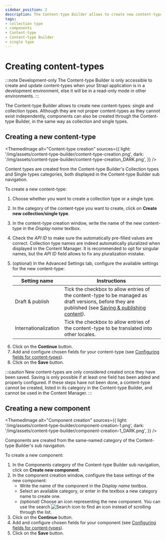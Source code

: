 ```yaml
---
sidebar_position: 2
description: The Content-type Builder allows to create new content-types, single and collection types.
tags:
- collection type
- components
- Content-type
- Content-type Builder
- single type
---
```


# Creating content-types

:::note Development-only
The Content-type Builder is only accessible to create and update content-types when your Strapi application is in a development environment, else it will be in a read-only mode in other environments.
:::

The Content-type Builder allows to create new content-types: single and collection types. Although they are not proper content-types as they cannot exist independently, components can also be created through the Content-type Builder, in the same way as collection and single types.

## Creating a new content-type

<ThemedImage
  alt="Content-type creation"
  sources={{
    light: '/img/assets/content-type-builder/content-type-creation.png',
    dark: '/img/assets/content-type-builder/content-type-creation_DARK.png',
  }}
/>

Content types are created from the Content-type Builder's Collection types and Single types categories, both displayed in the Content-type Builder sub navigation.

To create a new content-type:

1. Choose whether you want to create a collection type or a single type.
2. In the category of the content-type you want to create, click on **Create new collection/single type**.
3. In the content-type creation window, write the name of the new content-type in the *Display name* textbox.
4. Check the *API ID* to make sure the automatically pre-filled values are correct. Collection type names are indeed automatically pluralized when displayed in the Content Manager. It is recommended to opt for singular names, but the *API ID* field allows to fix any pluralization mistake.
5. (optional) In the Advanced Settings tab, configure the available settings for the new content-type:

      | Setting name    | Instructions                                                                                                                                     |
      |-----------------|--------------------------------------------------------------------------------------------------------------------------------------------------|
      | Draft & publish | Tick the checkbox to allow entries of the content-type to be managed as draft versions, before they are published (see [Saving & publishing content](/cms/content-manager/saving-and-publishing-content#saving--publishing-content)). |
      | Internationalization | Tick the checkbox to allow entries of the content-type to be translated into other locales. |

<!--
| Review workflows | <EnterpriseBadge /> Tick the checkbox to allow entries of the content-type to be managed through defined review stages (see [Managing Review Workflows](/cms/settings/review-workflows)). |
-->

6. Click on the **Continue** button.
7. Add and configure chosen fields for your content-type (see [Configuring fields for content-types](/cms/content-type-builder/configuring-fields-content-type)).
8. Click on the **Save** button.

:::caution
New content-types are only considered created once they have been saved. Saving is only possible if at least one field has been added and properly configured. If these steps have not been done, a content-type cannot be created, listed in its category in the Content-type Builder, and cannot be used in the Content Manager.
:::

## Creating a new component

<ThemedImage
  alt="Component creation"
  sources={{
    light: '/img/assets/content-type-builder/component-creation-1.png',
    dark: '/img/assets/content-type-builder/component-creation-1_DARK.png',
  }}
/>

Components are created from the same-named category of the Content-type Builder's sub navigation.

To create a new component:

1. In the Components category of the Content-type Builder sub navigation, click on **Create new component**.
2. In the component creation window, configure the base settings of the new component:
   - Write the name of the component in the *Display name* textbox.
   - Select an available category, or enter in the textbox a new category name to create one.
   - _(optional)_ Choose an icon representing the new component. You can use the search ![Search icon](/img/assets/icons/v5/Search.svg) to find an icon instead of scrolling through the list.
3. Click on the **Continue** button.
4. Add and configure chosen fields for your component (see [Configuring fields for content-types](/cms/content-type-builder/configuring-fields-content-type)).
5. Click on the **Save** button.
